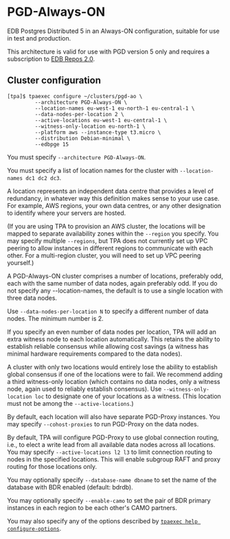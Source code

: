 # PGD-Always-ON

EDB Postgres Distributed 5 in an Always-ON configuration,
suitable for use in test and production.

This architecture is valid for use with PGD version 5 only and requires
a subscription to [EDB Repos 2.0](2q_and_edb_repositories.md).

## Cluster configuration

```
[tpa]$ tpaexec configure ~/clusters/pgd-ao \
         --architecture PGD-Always-ON \
         --location-names eu-west-1 eu-north-1 eu-central-1 \
         --data-nodes-per-location 2 \
         --active-locations eu-west-1 eu-central-1 \
         --witness-only-location eu-north-1 \
         --platform aws --instance-type t3.micro \
         --distribution Debian-minimal \
         --edbpge 15
```

You must specify `--architecture PGD-Always-ON`.

You must specify a list of location names for the cluster with
`--location-names dc1 dc2 dc3`.

A location represents an independent data centre that provides a level
of redundancy, in whatever way this definition makes sense to your use
case. For example, AWS regions, your own data centres, or any other
designation to identify where your servers are hosted.

(If you are using TPA to provision an AWS cluster, the locations will be
mapped to separate availability zones within the `--region` you specify.
You may specify multiple `--regions`, but TPA does not currently set up
VPC peering to allow instances in different regions to communicate with
each other. For a multi-region cluster, you will need to set up VPC
peering yourself.)

A PGD-Always-ON cluster comprises a number of locations, preferably odd,
each with the same number of data nodes, again preferably odd. If you do
not specify any --location-names, the default is to use a single
location with three data nodes.

Use `--data-nodes-per-location N` to specify a different number of data
nodes. The minimum number is 2.

If you specify an even number of data nodes per location, TPA will add
an extra witness node to each location automatically. This retains the
ability to establish reliable consensus while allowing cost savings (a
witness has minimal hardware requirements compared to the data nodes).

A cluster with only two locations would entirely lose the ability to
establish global consensus if one of the locations were to fail. We
recommend adding a third witness-only location (which contains no data
nodes, only a witness node, again used to reliably establish consensus).
Use `--witness-only-location loc` to designate one of your locations as
a witness. (This location must not be among the `--active-locations`.)

By default, each location will also have separate PGD-Proxy instances.
You may specify `--cohost-proxies` to run PGD-Proxy on the data nodes.

By default, TPA will configure PGD-Proxy to use global connection
routing, i.e., to elect a write lead from all available data nodes
across all locations. You may specify `--active-locations l2 l3` to
limit connection routing to nodes in the specified locations. This will
enable subgroup RAFT and proxy routing for those locations only.

You may optionally specify `--database-name dbname` to set the name of
the database with BDR enabled (default: bdrdb).

You may optionally specify `--enable-camo` to set the pair of BDR
primary instances in each region to be each other's CAMO partners.

You may also specify any of the options described by
[`tpaexec help configure-options`](tpaexec-configure.md).
